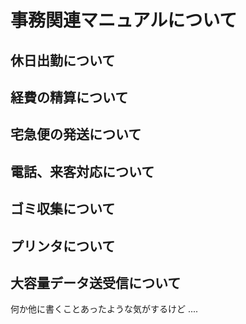 # 事務関連マニュアルについて
## 休日出勤について
## 経費の精算について
## 宅急便の発送について
## 電話、来客対応について
## ゴミ収集について
## プリンタについて
## 大容量データ送受信について

何か他に書くことあったような気がするけど
....